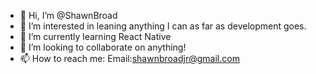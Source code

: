 - 👋 Hi, I’m @ShawnBroad
- 👀 I’m interested in leaning anything I can as far as development goes.
- 🌱 I’m currently learning React Native
- 💞️ I’m looking to collaborate on anything!
- 📫 How to reach me: Email:shawnbroadjr@gmail.com

<!---
ShawnBroad/ShawnBroad is a ✨ special ✨ repository because its `README.md` (this file) appears on your GitHub profile.
You can click the Preview link to take a look at your changes.
--->

